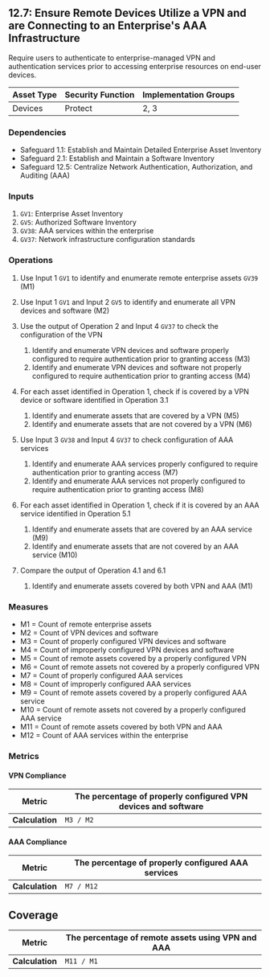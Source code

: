 ## 12.7: Ensure Remote Devices Utilize a VPN and are Connecting to an Enterprise's AAA Infrastructure

Require users to authenticate to enterprise-managed VPN and authentication services
prior to accessing enterprise resources on end-user devices.

| Asset Type   | Security Function   | Implementation Groups |
| ------------ | ------------------- | --------------------- |
| Devices      | Protect             | 2, 3                  |

### Dependencies

-   Safeguard 1.1: Establish and Maintain Detailed Enterprise Asset
    Inventory
-   Safeguard 2.1: Establish and Maintain a Software Inventory
-   Safeguard 12.5: Centralize Network Authentication, Authorization,
    and Auditing (AAA)

### Inputs

1.  `GV1`: Enterprise Asset Inventory
2.  `GV5`: Authorized Software Inventory
3.  `GV38`: AAA services within the enterprise
4.  `GV37`: Network infrastructure configuration standards

### Operations

1.  Use Input 1 `GV1` to identify and enumerate remote enterprise assets
    `GV39` (M1)

2.  Use Input 1 `GV1` and Input 2 `GV5` to identify and enumerate all
    VPN devices and software (M2)

3.  Use the output of Operation 2 and Input 4 `GV37` to check the configuration of the VPN

    1.  Identify and enumerate VPN devices and software properly configured to require authentication prior to granting access (M3)
    2.  Identify and enumerate VPN devices and software not properly configured to require authentication prior to granting access (M4)

4. For each asset identified in Operation 1, check if is covered by a VPN device or software identified in Operation 3.1

    1.  Identify and enumerate assets that are covered by a VPN (M5)
    2.  Identify and enumerate assets that are not covered by a VPN (M6)

5.  Use Input 3 `GV38` and Input 4 `GV37` to check configuration of AAA services

    1.  Identify and enumerate AAA services properly configured to require authentication prior to granting access (M7)
    2.  Identify and enumerate AAA services not properly configured to require authentication prior to granting access (M8)

6.  For each asset identified in Operation 1, check if it is covered by an AAA service identified in Operation 5.1

    1.  Identify and enumerate assets that are covered by an AAA service (M9)
    2.  Identify and enumerate assets that are not covered by an AAA service (M10)

7.  Compare the output of Operation 4.1 and 6.1

    1.  Identify and enumerate assets covered by both VPN and AAA (M1)

### Measures

-   M1 = Count of remote enterprise assets
-   M2 = Count of VPN devices and software
-   M3 = Count of properly configured VPN devices and software
-   M4 = Count of improperly configured VPN devices and software
-   M5 = Count of remote assets covered by a properly configured VPN
-   M6 = Count of remote assets not covered by a properly configured VPN
-   M7 = Count of properly configured AAA services
-   M8 = Count of improperly configured AAA services
-   M9 = Count of remote assets covered by a properly configured AAA
    service
-   M10 = Count of remote assets not covered by a properly configured
    AAA service
-   M11 = Count of remote assets covered by both VPN and AAA
-   M12 = Count of AAA services within the enterprise

### Metrics

#### VPN Compliance 

| **Metric**      | The percentage of properly configured VPN devices and software |
|-----------------|--------------------------------------------------------------|
| **Calculation** | `M3 / M2`                                                    |

#### AAA Compliance

| **Metric**      | The percentage of properly configured AAA services |
|-----------------|--------------------------------------------------|
| **Calculation** | `M7 / M12`                                       |

## Coverage

| **Metric**      | The percentage of remote assets using VPN and AAA |
|-----------------|--------------------------------------------------|
| **Calculation** | `M11 / M1`                                       |
